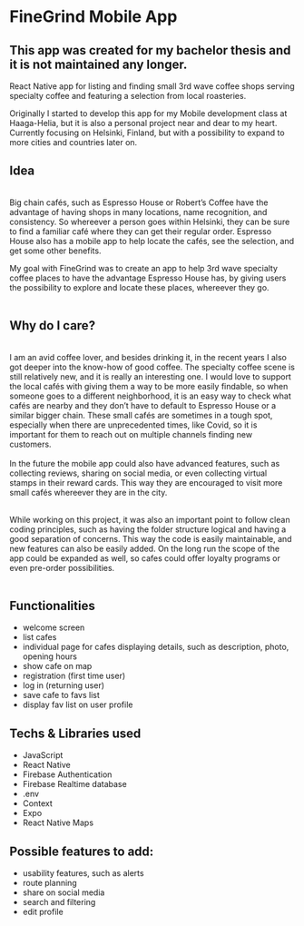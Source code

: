 # FineGrind Mobile App

## This app was created for my bachelor thesis and it is not maintained any longer.

React Native app for listing and finding small 3rd wave coffee shops serving specialty coffee and featuring a selection from local roasteries.

Originally I started to develop this app for my Mobile development class at Haaga-Helia, but it is also a personal project near and dear to my heart.
Currently focusing on Helsinki, Finland, but with a possibility to expand to more cities and countries later on.

## Idea

<br />
Big chain cafés, such as Espresso House or Robert’s Coffee have the advantage of having shops in many locations, name recognition, and consistency. So whereever a person goes within Helsinki, they can be sure to find a familiar café where they can get their regular order. Espresso House also has a mobile app to help locate the cafés, see the selection, and get some other benefits.

My goal with FineGrind was to create an app to help 3rd wave specialty coffee places to have the advantage Espresso House has, by giving users the possibility to explore and locate these places, whereever they go.
<br />
<br />

## Why do I care?

<br />
I am an avid coffee lover, and besides drinking it, in the recent years I also got deeper into the know-how of good coffee. The specialty coffee scene is still relatively new, and it is really an interesting one. I would love to support the local cafés with giving them a way to be more easily findable, so when someone goes to a different neighborhood, it is an easy way to check what cafés are nearby and they don’t have to default to Espresso House or a similar bigger chain. These small cafés are sometimes in a tough spot, especially when there are unprecedented times, like Covid, so it is important for them to reach out on multiple channels finding new customers.
<br />
<br />
In the future the mobile app could also have advanced features, such as collecting reviews, sharing on social media, or even collecting virtual stamps in their reward cards. This way they are encouraged to visit more small cafés whereever they are in the city.

<br />
<br />

While working on this project, it was also an important point to follow clean coding principles, such as having the folder structure logical and having a good separation of concerns. This way the code is easily maintainable, and new features can also be easily added.
On the long run the scope of the app could be expanded as well, so cafes could offer loyalty programs or even pre-order possibilities.
<br />
<br />

## Functionalities

- welcome screen
- list cafes
- individual page for cafes displaying details, such as description, photo, opening hours
- show cafe on map
- registration (first time user)
- log in (returning user)
- save cafe to favs list
- display fav list on user profile

## Techs & Libraries used

- JavaScript
- React Native
- Firebase Authentication
- Firebase Realtime database
- .env
- Context
- Expo
- React Native Maps

## Possible features to add:

- usability features, such as alerts
- route planning
- share on social media
- search and filtering
- edit profile
